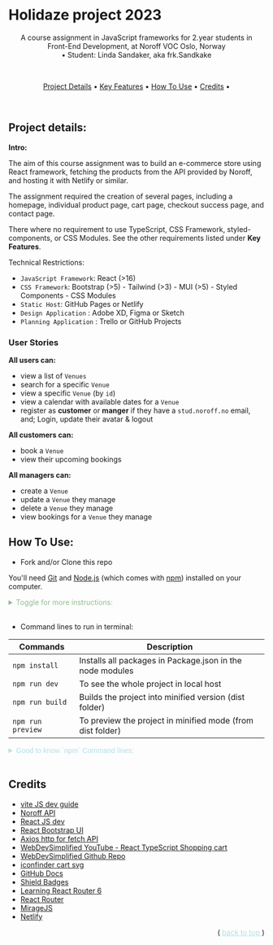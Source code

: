 # Holidaze project 2023

<div id="top"></div>

<p align="center">
	A course assignment in JavaScript frameworks for 2.year students in <br> Front-End Development, at Noroff VOC Oslo, Norway <br>
    • Student: Linda Sandaker, aka frk.Sandkake
</p>

<br/>

<p align="center">
	<a href="#Project-details">Project Details</a> •
  <a href="#key-features">Key Features</a> •
  <a href="#how-to-use">How To Use</a> •
  <a href="#credits">Credits</a> •
</p>

<br/>

## Project details:

**Intro:**

The aim of this course assignment was to build an e-commerce store
using React framework, fetching the products from the API provided by Noroff,
and hosting it with Netlify or similar.

The assignment required the creation of several pages, including a homepage,
individual product page, cart page, checkout success page, and contact page.

There where no requirement to use TypeScript, CSS Framework, styled-components,
or CSS Modules. See the other requirements listed under **Key Features**.

Technical Restrictions:

- `JavaScript Framework`: React (>16)
- `CSS Framework`:
  Bootstrap (>5) - Tailwind (>3) - MUI (>5) - Styled Components - CSS Modules
- `Static Host`: GitHub Pages or Netlify
- `Design Application` : Adobe XD, Figma or Sketch
- `Planning Application` : Trello or GitHub Projects

### User Stories

**All users can:**

- view a list of `Venues`
- search for a specific `Venue`
- view a specific `Venue` (by `id`)
- view a calendar with available dates for a `Venue`
- register as **customer** or **manger** if they have a `stud.noroff.no` email, and; Login, update their avatar & logout

**All customers can:**

- book a `Venue`
- view their upcoming bookings

**All managers can:**

- create a `Venue`
- update a `Venue` they manage
- delete a `Venue` they manage
- view bookings for a `Venue` they manage
  <br/>

## How To Use:

- Fork and/or Clone this repo

You'll need [Git](https://git-scm.com) and [Node.js](https://nodejs.org/en/download/) (which comes with [npm](http://npmjs.com)) installed on your computer.

<details>
<summary style="color: darkseagreen">
Toggle for more instructions:
</summary>

On GitHub:

- Fork this repo to get your own copy AND/OR
- Copy the code URL or SSH link that you find under `<> Code` button

Locally, on your PC:

- In Terminal
  - `cd .\path\ ` to directory/folder for your local workspace
  - run:`git clone <Github repo URL or SHH>`
  - then `cd .\path\` to new folder with repo name
- Then open your IDE/code editor - Open the directory (or folder) with your cloned repo
</details>

<br/>

- Command lines to run in terminal:

| Commands          | Description                                                |
| ----------------- | ---------------------------------------------------------- |
| `npm install`     | Installs all packages in Package.json in the node modules  |
| `npm run dev`     | To see the whole project in local host                     |
| `npm run build`   | Builds the project into minified version (dist folder)     |
| `npm run preview` | To preview the project in minified mode (from dist folder) |

<details style="color: powderblue; font-family: 'Lucida Console', sans-serif">
<summary>
Good to know `npm` Command lines:
</summary>

| Commands                          | Description                                      |
| --------------------------------- | ------------------------------------------------ |
| `npm init -y`                     | Will initiate a new Node JS project Package.json |
| `npm outdated`                    | To see the outdated packages                     |
| `npm update`                      | Updates the project dependencies                 |
| `npm update <packagename>`        | Updates a specific project dependency            |
| `npm uninstall <package_name>`    | Uninstalls a project dependency                  |
| `npm update -g`                   | Use -g flag for global dependencies              |
| `npm update -D` or `--save-dev`   | Use -d or --dev flag for devDependencies         |
| `npm uninstall -g <package_name>` |                                                  |

</details>

<br/>

## Credits

- [vite JS dev guide](https://vitejs.dev/guide/)
- [Noroff API](https://api.noroff.dev/docs/static/index.html#/)
- [React JS dev](https://react.dev/)
- [React Bootstrap UI](https://react-bootstrap.github.io/)
- [Axios http for fetch API](https://axios-http.com/docs/intro/)
- [WebDevSimplified YouTube - React TypeScript Shopping cart](https://youtu.be/lATafp15HWA)
- [WebDevSimplified Github Repo](https://github.com/WebDevSimplified/react-ts-shopping-cart)
- [iconfinder cart svg](https://www.iconfinder.com/icons/1564496/basket_cart_shop_shopping_store_icon)
- [GitHub Docs](https://docs.github.com/en)
- [Shield Badges](https://shields.io/)
- [Learning React Router 6 ](https://scrimba.com/learn/reactrouter6)
- [React Router](https://reactrouter.com/en/main)
- [MirageJS](https://miragejs.com/)
- [Netlify](https://netlify.com/)

<div style="text-align: end">
    <p>(
        <a href="#top" style="color: powderblue">
            back to top
        </a>
        )
    </p>
</div>
